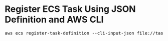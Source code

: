 # Register ECS Task Using JSON Definition and AWS CLI
<pre>
aws ecs register-task-definition --cli-input-json file://task-def.json
</pre>
